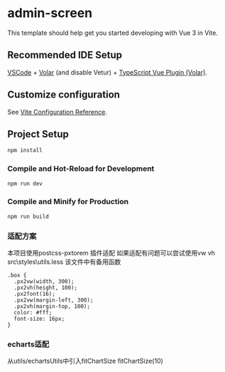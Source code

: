 <!--
 * @Date: 2023-10-25 15:19:42
-->
# admin-screen

This template should help get you started developing with Vue 3 in Vite.

## Recommended IDE Setup

[VSCode](https://code.visualstudio.com/) + [Volar](https://marketplace.visualstudio.com/items?itemName=Vue.volar) (and disable Vetur) + [TypeScript Vue Plugin (Volar)](https://marketplace.visualstudio.com/items?itemName=Vue.vscode-typescript-vue-plugin).

## Customize configuration

See [Vite Configuration Reference](https://vitejs.dev/config/).

## Project Setup

```sh
npm install
```

### Compile and Hot-Reload for Development

```sh
npm run dev
```

### Compile and Minify for Production

```sh
npm run build
```
### 适配方案
本项目使用postcss-pxtorem 插件适配
如果适配有问题可以尝试使用vw vh 
src\styles\utils.less 该文件中有备用函数
```
.box {
  .px2vw(width, 300);
  .px2vh(height, 100);
  .px2font(16);
  .px2vw(margin-left, 300);
  .px2vh(margin-top, 100);
  color: #fff;
  font-size: 16px;
}
```
### echarts适配
从utils/echartsUtils中引入fitChartSize
fitChartSize(10)

